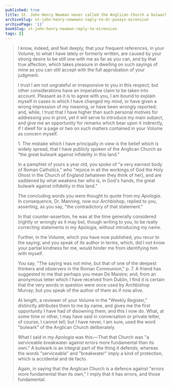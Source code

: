 ```yaml
---
published: true
title: St. John Henry Newman never called the Anglican Church a bulwark against infidelity in England
archiveSlug: st-john-henry-newmans-reply-to-dr-puseys-eirenicon
archivePage: '11'
bookSlug: st-john-henry-newman-reply-to-eirenicon
tags: []
---
```


> I know, indeed, and feel deeply, that your frequent references, in your Volume, to what I have lately or formerly written, are caused by your strong desire to be still one with me as far as you can, and by that true affection, which takes pleasure in dwelling on such sayings of mine as you can still accept with the full approbation of your judgment.
>
> I trust I am not ungrateful or irresponsive to you in this respect; but other considerations have an imperative claim to be taken into account. Pleasant as it is to agree with you, I am bound to explain myself in cases in which I have changed my mind, or have given a wrong impression of my meaning, or have been wrongly reported; and, while, I trust that I have higher than such personal motives for addressing you in print, yet it will serve to introduce my main subject, and give me an opportunity for remarks which bear upon it indirectly, if I dwell for a page or two on such matters contained in your Volume as concern myself.
>
> 1\. The mistake which I have principally in view is the belief which is widely spread, that I have publicly spoken of the Anglican Church as “the great bulwark against infidelity in this land.”
>
> In a pamphlet of yours a year old, you spoke of "a very earnest body of Roman Catholics," who "rejoice in all the workings of God the Holy Ghost in the Church of England (whatever they think of her), and are saddened by what weakens her who is, in God's hands, the great bulwark against infidelity in this land."
>
> The concluding words you were thought to quote from my *Apologia*. In consequence, Dr. Manning, now our Archbishop, replied to you, asserting, as you say, "the contradictory of that statement."
>
> In that counter-assertion, he was at the time generally considered (rightly or wrongly as it may be), though writing to you, to be really correcting statements in my Apologia, without introducing my name.
>
> Further, in the Volume, which you have now published, you recur to the saying; and you speak of its author in terms, which, did I not know your partial kindness for me, would hinder me from identifying him with myself.
>
> You say, "The saying was not mine, but that of one of the deepest thinkers and observers in the Roman Communion," p. 7. A friend has suggested to me that perhaps you mean De Maistre; and, from an anonymous letter which I have received from Dublin, I find it is certain that the very words in question were once used by Archbishop Murray; but you speak of the author of them as if now alive.
>
> At length, a reviewer of your Volume in the "Weekly Register," distinctly attributes them to me by name, and gives me the first opportunity I have had of disowning them; and this I now do. What, at some time or other, I may have said in conversation or private letter, of course, I cannot tell; but I have never, I am sure, used the word "bulwark" of the Anglican Church deliberately.
>
> What I said in my *Apologia* was this:—That that Church was "a serviceable breakwater against errors more fundamental than its own." A bulwark is an integral part of the thing it defends; whereas the words "serviceable" and "breakwater" imply a kind of protection, which is accidental and de facto.
>
> Again, in saying that the Anglican Church is a defence against "errors more fundamental than its own," I imply that it has errors, and those fundamental.
